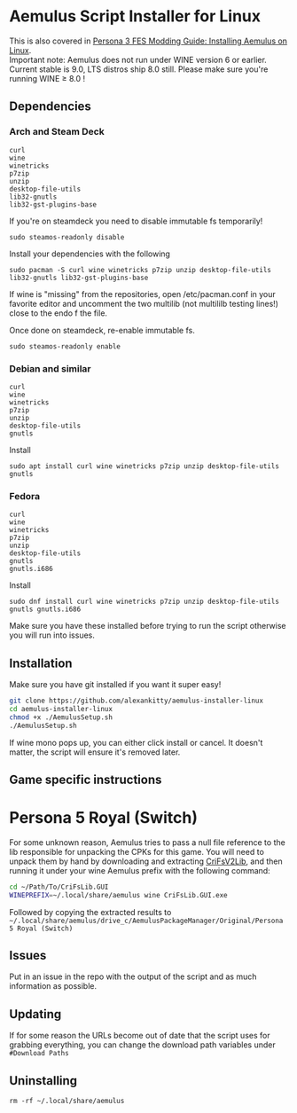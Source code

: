 # Aemulus Script Installer for Linux
This is also covered in [Persona 3 FES Modding Guide: Installing Aemulus on Linux](https://persona-3-fes-modding-guide.readthedocs.io/en/latest/linuxaemulussetup.html).  
Important note: Aemulus does not run under WINE version 6 or earlier. Current stable is 9.0, LTS distros ship 8.0 still. Please make sure you're running WINE ≥ 8.0 !
## Dependencies

### Arch and Steam Deck
```
curl
wine
winetricks
p7zip
unzip
desktop-file-utils
lib32-gnutls
lib32-gst-plugins-base
```
If you're on steamdeck you need to disable immutable fs temporarily!
```
sudo steamos-readonly disable
```
Install your dependencies with the following
```
sudo pacman -S curl wine winetricks p7zip unzip desktop-file-utils lib32-gnutls lib32-gst-plugins-base
```
If wine is "missing" from the repositories, open /etc/pacman.conf in your favorite editor and uncomment the two multilib (not multililb testing lines!) close to the endo f the file.  

Once done on steamdeck, re-enable immutable fs.
```
sudo steamos-readonly enable
```

### Debian and similar
```
curl
wine
winetricks
p7zip
unzip
desktop-file-utils
gnutls
```

Install
```
sudo apt install curl wine winetricks p7zip unzip desktop-file-utils gnutls
```

### Fedora
```
curl
wine
winetricks
p7zip
unzip
desktop-file-utils
gnutls
gnutls.i686
```
Install
```
sudo dnf install curl wine winetricks p7zip unzip desktop-file-utils gnutls gnutls.i686
```

Make sure you have these installed before trying to run the script otherwise you will run into issues.

## Installation
Make sure you have git installed if you want it super easy!  
```bash
git clone https://github.com/alexankitty/aemulus-installer-linux
cd aemulus-installer-linux
chmod +x ./AemulusSetup.sh
./AemulusSetup.sh
```
If wine mono pops up, you can either click install or cancel. It doesn't matter, the script will ensure it's removed later.

## Game specific instructions
# Persona 5 Royal (Switch)
For some unknown reason, Aemulus tries to pass a null file reference to the lib responsible for unpacking the CPKs for this game. 
You will need to unpack them by hand by downloading and extracting [CriFsV2Lib](https://github.com/Sewer56/CriFsV2Lib), and then running it under your wine Aemulus prefix with the following command:
```bash
cd ~/Path/To/CriFsLib.GUI
WINEPREFIX=~/.local/share/aemulus wine CriFsLib.GUI.exe
```
Followed by copying the extracted results to `~/.local/share/aemulus/drive_c/AemulusPackageManager/Original/Persona 5 Royal (Switch)`

## Issues
Put in an issue in the repo with the output of the script and as much information as possible.

## Updating
If for some reason the URLs become out of date that the script uses for grabbing everything, you can change the download path variables under `#Download Paths`

## Uninstalling
`rm -rf ~/.local/share/aemulus`

